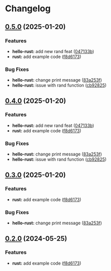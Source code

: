 # Changelog

## [0.5.0](https://github.com/ziaddorbuk/release-please-monorepo-example/compare/hello_rust-v0.4.0...hello_rust@v0.5.0) (2025-01-20)


### Features

* **hello-rust:** add new rand feat ([047133b](https://github.com/ziaddorbuk/release-please-monorepo-example/commit/047133bacfce230ed9e318dba0c2b3690358c854))
* **rust:** add example code ([f8d6173](https://github.com/ziaddorbuk/release-please-monorepo-example/commit/f8d61736e63e4c1baf1d881c50556fa0ba6829d0))


### Bug Fixes

* **hello-rust:** change print message ([83a253f](https://github.com/ziaddorbuk/release-please-monorepo-example/commit/83a253f6f9dec022aaf38bcf0e2cb44bebeb581f))
* **hello-rust:** issue with rand function ([cb92825](https://github.com/ziaddorbuk/release-please-monorepo-example/commit/cb928254619329a82696f9115c661ea4d8170217))

## [0.4.0](https://github.com/ziaddorbuk/release-please-monorepo-example/compare/hello_rust-v0.3.0...hello_rust@v0.4.0) (2025-01-20)


### Features

* **hello-rust:** add new rand feat ([047133b](https://github.com/ziaddorbuk/release-please-monorepo-example/commit/047133bacfce230ed9e318dba0c2b3690358c854))
* **rust:** add example code ([f8d6173](https://github.com/ziaddorbuk/release-please-monorepo-example/commit/f8d61736e63e4c1baf1d881c50556fa0ba6829d0))


### Bug Fixes

* **hello-rust:** change print message ([83a253f](https://github.com/ziaddorbuk/release-please-monorepo-example/commit/83a253f6f9dec022aaf38bcf0e2cb44bebeb581f))
* **hello-rust:** issue with rand function ([cb92825](https://github.com/ziaddorbuk/release-please-monorepo-example/commit/cb928254619329a82696f9115c661ea4d8170217))

## [0.3.0](https://github.com/ziaddorbuk/release-please-monorepo-example/compare/hello_rust-v0.2.0...hello_rust@v0.3.0) (2025-01-20)


### Features

* **rust:** add example code ([f8d6173](https://github.com/ziaddorbuk/release-please-monorepo-example/commit/f8d61736e63e4c1baf1d881c50556fa0ba6829d0))


### Bug Fixes

* **hello-rust:** change print message ([83a253f](https://github.com/ziaddorbuk/release-please-monorepo-example/commit/83a253f6f9dec022aaf38bcf0e2cb44bebeb581f))

## [0.2.0](https://github.com/amarjanica/release-please-monorepo-example/compare/hello_rust-v0.1.0...hello_rust@v0.2.0) (2024-05-25)


### Features

* **rust:** add example code ([f8d6173](https://github.com/amarjanica/release-please-monorepo-example/commit/f8d61736e63e4c1baf1d881c50556fa0ba6829d0))
